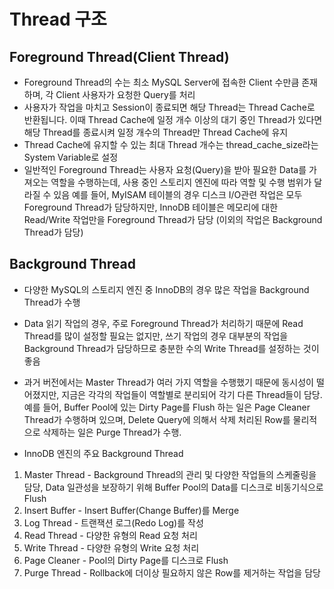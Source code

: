 # Thread 구조

## Foreground Thread(Client Thread)
 - Foreground Thread의 수는 최소 MySQL Server에 접속한 Client 수만큼 존재하며, 각 Client 사용자가 요청한 Query를 처리
 - 사용자가 작업을 마치고 Session이 종료되면 해당 Thread는 Thread Cache로 반환됩니다. 이때 Thread Cache에 일정 개수 이상의 대기 중인 Thread가 있다면 해당 Thread를 종료시켜 일정 개수의 Thread만 Thread Cache에 유지
 - Thread Cache에 유지할 수 있는 최대 Thread 개수는 thread_cache_size라는 System Variable로 설정
 - 일반적인 Foreground Thread는 사용자 요청(Query)을 받아 필요한 Data를 가져오는 역할을 수행하는데, 사용 중인 스토리지 엔진에 따라 역할 및 수행 범위가 달라질 수 있음
   예를 들어, MyISAM 테이블의 경우 디스크 I/O관련 작업은 모두 Foreground Thread가 담당하지만, InnoDB 테이블은 메모리에 대한 Read/Write 작업만을 Foreground Thread가 담당
   (이외의 작업은 Background Thread가 담당)

## Background Thread
 - 다양한 MySQL의 스토리지 엔진 중 InnoDB의 경우 많은 작업을 Background Thread가 수행
 - Data 읽기 작업의 경우, 주로 Foreground Thread가 처리하기 때문에 Read Thread를 많이 설정할 필요는 없지만, 쓰기 작업의 경우 대부분의 작업을 Background Thread가 담당하므로 충분한 수의 Write Thread를 설정하는 것이 좋음
 - 과거 버전에서는 Master Thread가 여러 가지 역할을 수행했기 때문에 동시성이 떨어졌지만, 지금은 각각의 작업들이 역할별로 분리되어 각기 다른 Thread들이 담당. 
   예를 들어, Buffer Pool에 있는 Dirty Page를 Flush 하는 일은 Page Cleaner Thread가 수행하며 있으며, Delete Query에 의해서 삭제 처리된 Row를 물리적으로 삭제하는 일은 Purge Thread가 수행.

- InnoDB 엔진의 주요 Background Thread
1. Master Thread	- Background Thread의 관리 및 다양한 작업들의 스케줄링을 담당,
                   Data 일관성을 보장하기 위해 Buffer Pool의 Data를 디스크로 비동기식으로 Flush
2. Insert Buffer -	Insert Buffer(Change Buffer)를 Merge
3. Log Thread	-	트랜잭션 로그(Redo Log)를 작성
4. Read Thread	-	다양한 유형의 Read 요청 처리
5. Write Thread	-	다양한 유형의 Write 요청 처리
6. Page Cleaner - Pool의 Dirty Page를 디스크로 Flush
7. Purge Thread	-	Rollback에 더이상 필요하지 않은 Row를 제거하는 작업을 담당
